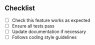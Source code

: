 ## Checklist

- [ ] Check this feature works as expected
- [ ] Ensure all tests pass
- [ ] Update documentation if necessary
- [ ] Follows coding style guidelines
